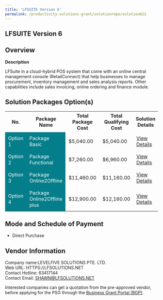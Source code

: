 ```yaml
---
title: 'LFSUITE Version 6'
permalink: /productivity-solutions-grant/solutionrepo/solution622
---
```


## LFSUITE Version 6

## Overview

**Description**

LFSuite in a cloud-hybrid POS system that come with an online central management console (RetailConnect) that help businesses to manage procurement, inventory management and sales analysis reports. Other capabilities include sales invoicing, online ordering and finance module.

## Solution Packages Option(s)

<table>
<tr>
<th><b>No.</b></th>
<th><b>Package Name</b></th>
<th><b>Total Package Cost</b></th>
<th><b>Total Qualifying Cost</b></th>
<th><b>Solution Details</b></th>
</tr>
<tr>
<td style='padding: 10px; background-color: #037E8A; color: #FFFFFF;'>Option 1</td>
<td style='padding: 10px; background-color: #037E8A; color: #FFFFFF;'>Package Basic</td>
<td style='padding: 10px;'>$5,040.00</td>
<td style='padding: 10px;'>$5,040.00</td>
<td style='padding: 10px;'><a href='/images/psg/Levelfive_LFSUITE_DesensitisedPart1.pdf' target='_blank'>View Details</a></td>
</tr>
<tr>
<td style='padding: 10px; background-color: #037E8A; color: #FFFFFF;'>Option 2</td>
<td style='padding: 10px; background-color: #037E8A; color: #FFFFFF;'>Package Functional</td>
<td style='padding: 10px;'>$7,260.00</td>
<td style='padding: 10px;'>$6,960.00</td>
<td style='padding: 10px;'><a href='/images/psg/Levelfive_LFSUITE_DesensitisedPart2.pdf' target='_blank'>View Details</a></td>
</tr>
<tr>
<td style='padding: 10px; background-color: #037E8A; color: #FFFFFF;'>Option 3</td>
<td style='padding: 10px; background-color: #037E8A; color: #FFFFFF;'>Package Online2Offline</td>
<td style='padding: 10px;'>$11,460.00</td>
<td style='padding: 10px;'>$11,160.00</td>
<td style='padding: 10px;'><a href='/images/psg/Levelfive_LFSUITE_DesensitisedPart3.pdf' target='_blank'>View Details</a></td>
</tr>
<tr>
<td style='padding: 10px; background-color: #037E8A; color: #FFFFFF;'>Option 4</td>
<td style='padding: 10px; background-color: #037E8A; color: #FFFFFF;'>Package Online2Offline plus</td>
<td style='padding: 10px;'>$12,900.00</td>
<td style='padding: 10px;'>$12,160.00</td>
<td style='padding: 10px;'><a href='/images/psg/Levelfive_LFSUITE_DesensitisedPart4.pdf' target='_blank'>View Details</a></td>
</tr>
</table>

## Mode and Schedule of Payment

 - Direct Purchase

## Vendor Information

 Company name:LEVELFIVE SOLUTIONS PTE. LTD.<br>Web URL: HTTPS://LFSOLUTIONS.NET <br>Contact Hotline: 63417144 <br>Contact Email: SHAWN@LFSOLUTIONS.NET 

Interested companies can get a quotation from the pre-approved vendor, before applying for the PSG through the <a href='https://www.businessgrants.gov.sg/' target='_blank' rel='noopener'>Business Grant Portal (BGP)</a>.

<script src="/jquery/resize-tables.js"></script>
